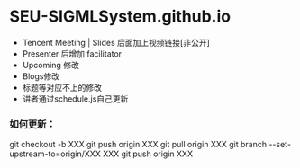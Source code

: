 # SEU-SIGMLSystem.github.io
- Tencent Meeting | Slides 后面加上视频链接[非公开]
- Presenter 后增加 facilitator
- Upcoming 修改
- Blogs修改
- 标题等对应不上的修改
- 讲者通过schedule.js自己更新
### 如何更新：
git checkout -b XXX
git push origin XXX
git pull origin XXX
git branch --set-upstream-to=origin/XXX XXX
git push origin XXX